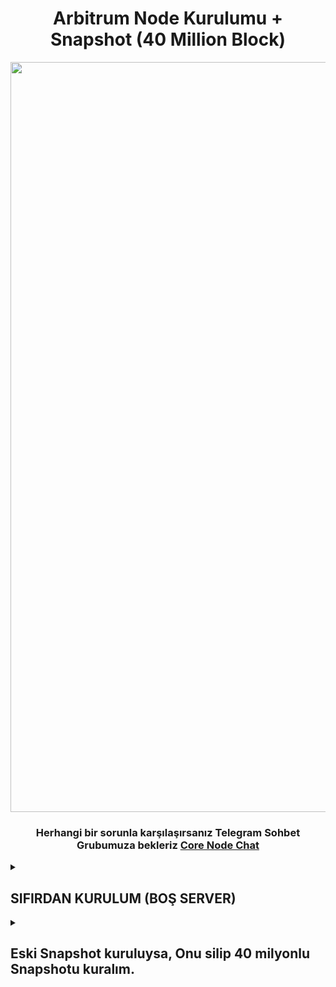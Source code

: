 <div align="center"> 

<h1> Arbitrum Node Kurulumu + Snapshot (40 Million Block) </h1>
  
<img width="1200" alt="647867" src="https://user-images.githubusercontent.com/76253089/225751798-96c9d054-e8a2-4780-9545-6077dded8256.png">
  
<h3>
  
Herhangi bir sorunla karşılaşırsanız Telegram Sohbet Grubumuza bekleriz [Core Node Chat](https://t.me/corenodechat)
  
</h3>
  
</div>

<details>

<summary> 
<h2> SIFIRDAN KURULUM (BOŞ SERVER) 
</summary> </h2>
  

## Sunucu Güncelleyelim ve Docker kuralım.

```
sudo apt update && sudo apt upgrade -y
sudo apt install docker.io -y
```
- Karşınıza pembe ekran çıkarsa direk enter tuşuna basın.

## Arbitrum Klasörü açıp yetki verelim
```
mkdir -p ~/data/arbitrum
chmod -fR 777 ~/data/arbitrum
```

## Şimdi Nodeu çalıştıralımi Aşağıdaki RPCURLNİZ yerine Infuradan / Alchemyden aldığınız ETHEREUM RPCSİNİ YAZIN.
```
docker run -d -v ~/data/arbitrum:/home/user/.arbitrum -p 0.0.0.0:8547:8547 -p 0.0.0.0:8548:8548 offchainlabs/nitro-node:v2.0.11-8e786ec --l1.url RPCURLNİZ --l2.chain-id=42161 --http.api=net,web3,eth,debug --http.corsdomain=* --http.addr=0.0.0.0 --http.vhosts=* --init.url="https://snapshot.arbitrum.io/mainnet/db.tar"
```
</details>

<details>

<summary> 
<h2> Eski Snapshot kuruluysa, Onu silip 40 milyonlu Snapshotu kuralım.
</summary> </h2>
  
## Eğer sunucunuzda eski snapshotlu node kuruluysa alttaki adımlarla eski dosyaları ve docker dosyalarını silip en allta verdiğim komutla tekrar başlatın.

## Docker dosyalarını silelim
Bu Komutlar Docker İdlerimizi öğrenelim
```
docker ps
```
Sonra dockerlarımızı alttaki komutlarla silelim
```
docker stop DOCKERIDNİZ
docker rm DOCKERIDNİZ
rm -rf data
```
## Arbitrum Klasörü açıp yetki verelim
```
mkdir -p ~/data/arbitrum
chmod -fR 777 ~/data/arbitrum
```

## Şimdi Nodeu çalıştıralımi Aşağıdaki RPCURLNİZ yerine Infuradan / Alchemyden aldığınız ETHEREUM RPCSİNİ YAZIN.
```
docker run -d -v ~/data/arbitrum:/home/user/.arbitrum -p 0.0.0.0:8547:8547 -p 0.0.0.0:8548:8548 offchainlabs/nitro-node:v2.0.11-8e786ec --l1.url RPCURLNİZ --l2.chain-id=42161 --http.api=net,web3,eth,debug --http.corsdomain=* --http.addr=0.0.0.0 --http.vhosts=* --init.url="https://snapshot.arbitrum.io/mainnet/db.tar"
```
</details>


